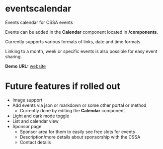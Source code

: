 # eventscalendar
Events calendar for CSSA events

Events can be added in the **Calendar** component located in **/components**.

Currently supports various formats of links, date and time formats.

Linking to a month, week or specific events is also possible for easy event sharing.

**Demo URL:** [website](https://cssaeventscalendar.matthewchen.dev/)

# Future features if rolled out
* Image support
* Add events via json or markdown or some other portal or method
    * Currently done by editing the **Calendar** component
* Light and dark mode toggle
* List and calendar view
* Sponsor page
    * Sponsor area for them to easily see free slots for events
    * Description/more details about sponsorship with the CSSA
    * Contact details
